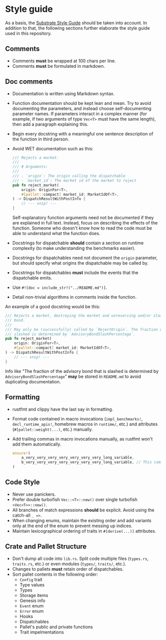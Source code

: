 # Style guide

As a basis, the [Substrate Style Guide](https://docs.substrate.io/build/troubleshoot-your-code/) should be taken into account. In addition to that, the following sections further elaborate the style guide used in this repository.

## Comments

- Comments **must** be wrapped at 100 chars per line.
- Comments **must** be formulated in markdown.

## Doc comments

- Documentation is written using Markdown syntax.
- Function documentation should be kept lean and mean. Try to avoid documenting
  the parameters, and instead choose self-documenting parameter names. If
  parameters interact in a complex manner (for example, if two arguments of type
  `Vec<T>` must have the same length), then add a paragraph explaining this.
- Begin every docstring with a meaningful one sentence description of the
  function in third person.
- Avoid WET documentation such as this:

  ```rust
  /// Rejects a market.
  ///
  /// # Arguments:
  ///
  /// - `origin`: The origin calling the dispatchable
  /// - `market_id`: The market id of the market to reject
  pub fn reject_market(
      origin: OriginFor<T>,
      #[pallet::compact] market_id: MarketIdOf<T>,
  ) -> DispatchResultWithPostInfo {
      // --- snip! ---
  }
  ```

  Self-explanatory function arguments need not be documented if they are
  explained in full text. Instead, focus on describing the effects of the
  function. Someone who doesn't know how to read the code must be able to
  understand what the function does.

- Docstrings for dispatchable **should** contain a section on runtime complexity
  (to make understanding the benchmarks easier).
- Docstrings for dispatchables need not document the `origin` parameter, but
  should specify what origins the dispatchable may be called by.
- Docstrings for dispatchables **must** include the events that the dispatchable
  emits.
- Use `#![doc = include_str!("../README.md")]`.
- Detail non-trivial algorithms in comments inside the function.

An example of a good docstring would be this:

```rust
/// Rejects a market, destroying the market and unreserving and/or slashing the creator's advisory
/// bond.
///
/// May only be (successfully) called by `RejectOrigin`. The fraction of the advisory bond that is
/// slashed is determined by `AdvisoryBondSlashPercentage`.
pub fn reject_market(
    origin: OriginFor<T>,
    #[pallet::compact] market_id: MarketIdOf<T>,
) -> DispatchResultWithPostInfo {
    // --- snip! ---
}
```

Info like "The fraction of the advisory bond that is slashed is determined by
`AdvisoryBondSlashPercentage`" **may** be stored in `README.md` to avoid
duplicating documentation.

## Formatting

- rustfmt and clippy have the last say in formatting.
- Format code contained in macro invocations (`impl_benchmarks!`,
  `decl_runtime_apis!`, homebrew macros in `runtime/`, etc.) and attributes
  (`#[pallet::weight(...)`, etc.) manually.
- Add trailing commas in macro invocations manually, as rustfmt won't add them
  automatically.

  ```rust
  ensure!(
      a_very_very_very_very_very_very_very_long_variable,
      b_very_very_very_very_very_very_very_long_variable, // This comma is not ensured by rustfmt.
  )
  ```

## Code Style

- Never use panickers.
- Prefer double turbofish `Vec::<T>::new()` over single turbofish
  `<Vec<T>>::new()`.
- All branches of match expressions **should** be explicit. Avoid using the
  catch-all `_ =>`.
- When changing enums, maintain the existing order and add variants only at the
  end of the enum to prevent messing up indices.
- Maintain lexicographical ordering of traits in `#[derive(...)]` attributes.

## Crate and Pallet Structure

- Don't dump all code into `lib.rs`. Split code multiple files (`types.rs`,
  `traits.rs`, etc.) or even modules (`types/`, `traits/`, etc.).
- Changes to pallets **must** retain order of dispatchables.
- Sort pallet contents in the following order:
  - `Config` trait
  - Type values
  - Types
  - Storage items
  - Genesis info
  - `Event` enum
  - `Error` enum
  - Hooks
  - Dispatchables
  - Pallet's public and private functions
  - Trait impelmentations
